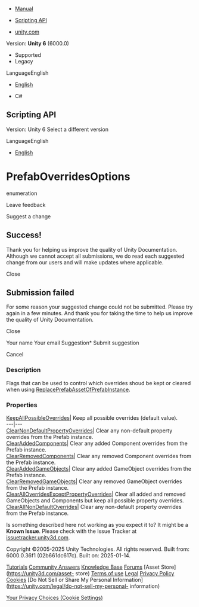 [ ]()

  * [Manual](../Manual/index.html)
  * [Scripting API](../ScriptReference/index.html)

  * [unity.com](https://unity.com/)

Version: **Unity 6** (6000.0)

  * Supported
  * Legacy

LanguageEnglish

  * [English]()

  * C#

[ ](https://docs.unity3d.com)

## Scripting API

Version: Unity 6 Select a different version

LanguageEnglish

  * [English]()

# PrefabOverridesOptions

enumeration

Leave feedback

Suggest a change

## Success!

Thank you for helping us improve the quality of Unity Documentation. Although
we cannot accept all submissions, we do read each suggested change from our
users and will make updates where applicable.

Close

## Submission failed

For some reason your suggested change could not be submitted. Please <a>try
again</a> in a few minutes. And thank you for taking the time to help us
improve the quality of Unity Documentation.

Close

Your name Your email Suggestion* Submit suggestion

Cancel

[ ]()

### Description

Flags that can be used to control which overrides shoud be kept or cleared
when using
[ReplacePrefabAssetOfPrefabInstance](PrefabOverridesOptions.ReplacePrefabAssetOfPrefabInstance.html).

### Properties

[KeepAllPossibleOverrides](PrefabOverridesOptions.KeepAllPossibleOverrides.html)|
Keep all possible overrides (default value).  
---|---  
[ClearNonDefaultPropertyOverrides](PrefabOverridesOptions.ClearNonDefaultPropertyOverrides.html)|
Clear any non-default property overrides from the Prefab instance.  
[ClearAddedComponents](PrefabOverridesOptions.ClearAddedComponents.html)|
Clear any added Component overrides from the Prefab instance.  
[ClearRemovedComponents](PrefabOverridesOptions.ClearRemovedComponents.html)|
Clear any removed Component overrides from the Prefab instance.  
[ClearAddedGameObjects](PrefabOverridesOptions.ClearAddedGameObjects.html)|
Clear any added GameObject overrides from the Prefab instance.  
[ClearRemovedGameObjects](PrefabOverridesOptions.ClearRemovedGameObjects.html)|
Clear any removed GameObject overrides from the Prefab instance.  
[ClearAllOverridesExceptPropertyOverrides](PrefabOverridesOptions.ClearAllOverridesExceptPropertyOverrides.html)|
Clear all added and removed GameObjects and Components but keep all possible
property overrides.  
[ClearAllNonDefaultOverrides](PrefabOverridesOptions.ClearAllNonDefaultOverrides.html)|
Clear any non-default property overrides from the Prefab instance.  
  
Is something described here not working as you expect it to? It might be a
**Known Issue**. Please check with the Issue Tracker at
[issuetracker.unity3d.com](https://issuetracker.unity3d.com).

Copyright ©2005-2025 Unity Technologies. All rights reserved. Built from:
6000.0.36f1 (02b661dc617c). Built on: 2025-01-14.

[Tutorials](https://unity3d.com/learn) [Community
Answers](https://answers.unity3d.com) [Knowledge
Base](https://support.unity3d.com/hc/en-us)
[Forums](https://forum.unity3d.com) [Asset Store](https://unity3d.com/asset-
store) [Terms of use](https://docs.unity3d.com/Manual/TermsOfUse.html)
[Legal](https://unity.com/legal) [Privacy
Policy](https://unity.com/legal/privacy-policy)
[Cookies](https://unity.com/legal/cookie-policy) [Do Not Sell or Share My
Personal Information](https://unity.com/legal/do-not-sell-my-personal-
information)

[Your Privacy Choices (Cookie Settings)](javascript:void\(0\);)

